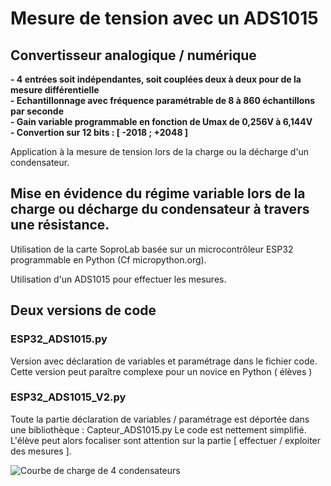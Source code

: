 # Mesure de tension avec un ADS1015
## Convertisseur analogique / numérique 
<strong> - 4 entrées soit indépendantes, soit couplées deux à deux pour de la mesure différentielle
<br /> - Echantillonnage avec fréquence paramétrable de 8 à 860 échantillons par seconde
<br /> - Gain variable programmable en fonction de Umax de 0,256V à 6,144V
<br /> - Convertion sur 12 bits : [ -2018 ; +2048 ]</strong>

Application à la mesure de tension lors de la charge ou la décharge d'un condensateur.

## Mise en évidence du régime variable lors de la charge ou décharge du condensateur à travers une résistance.

Utilisation de la carte SoproLab basée sur un microcontrôleur ESP32 programmable en Python (Cf micropython.org).

Utilisation d'un ADS1015 pour effectuer les mesures.

## Deux versions de code 

### ESP32_ADS1015.py
Version avec déclaration de variables et paramétrage dans le fichier code.
Cette version peut paraître complexe pour un novice en Python ( élèves )

### ESP32_ADS1015_V2.py
Toute la partie déclaration de variables / paramétrage est déportée dans une bibliothèque : Capteur_ADS1015.py
Le code est nettement simplifié.
L'élève peut alors focaliser sont attention sur la partie [ effectuer / exploiter des mesures ].
 
![Courbe de charge de 4 condensateurs](/SoproLab/Soprolab/blob/master/Pedagogie/Charge_Condensateur/4_condensateurs.png)
